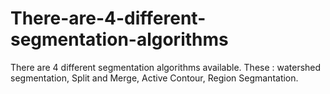 # There-are-4-different-segmentation-algorithms
There are 4 different segmentation algorithms available. These : watershed segmentation, Split and Merge, Active Contour, Region Segmantation.
